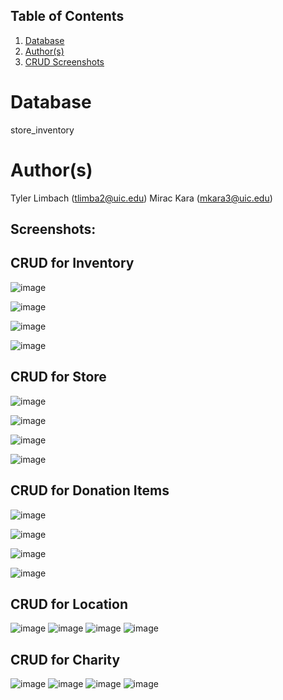 ## Table of Contents
1. [Database](#database)
1. [Author(s)](#author)
1. [CRUD Screenshots](#Screenshots)
 
# Database
store_inventory

# Author(s)
Tyler Limbach (tlimba2@uic.edu)
Mirac Kara (mkara3@uic.edu)


## Screenshots:


## CRUD for Inventory
![image](https://user-images.githubusercontent.com/55501260/158738928-01af0ace-e821-4ffd-b6ad-88971a5cfe94.png)

![image](https://user-images.githubusercontent.com/55501260/158738952-5b4e2ba2-2432-4592-97b8-d7049f32ebe1.png)

![image](https://user-images.githubusercontent.com/55501260/158738979-7a2633b1-f43c-4db2-8e95-778743cfccfc.png)

![image](https://user-images.githubusercontent.com/55501260/158739009-ebe5f9fa-bc5b-4a07-abda-3c011406cf23.png)

## CRUD for Store
![image](https://user-images.githubusercontent.com/55501260/158739029-e3c8157c-39f8-475b-9155-d69d62a6775c.png)

![image](https://user-images.githubusercontent.com/55501260/158739080-ea76d95b-120e-4a4e-87f7-79e91d1386ba.png)

![image](https://user-images.githubusercontent.com/55501260/158739095-483176a2-2d38-45cc-bb2a-80c17409b821.png)

![image](https://user-images.githubusercontent.com/55501260/158739117-2de3474b-3f62-416f-b045-364b5a6c33d9.png)

## CRUD for Donation Items
![image](https://user-images.githubusercontent.com/55501260/158739133-38149661-a1b8-4f1c-9fd8-23c202e0fe0c.png)

![image](https://user-images.githubusercontent.com/55501260/158739153-62450899-ecf8-46b8-9056-bcf4cecfea5d.png)

![image](https://user-images.githubusercontent.com/55501260/158739166-888fe28c-7ac3-412c-8026-5f93ea529ae5.png)

![image](https://user-images.githubusercontent.com/55501260/158739172-5e1d4870-b691-4055-850e-51ecd718669f.png)



## CRUD for Location
![image](https://user-images.githubusercontent.com/63261198/158738863-2531a58d-575e-446f-8224-7963db1fd10d.png)
![image](https://user-images.githubusercontent.com/63261198/158738901-a0c2cedb-725d-4d81-a550-e5a03f219e67.png)
![image](https://user-images.githubusercontent.com/63261198/158738956-82aeaaff-46b6-4793-a83d-73abe250247f.png)
![image](https://user-images.githubusercontent.com/63261198/158738985-c1885ef6-0cbe-4d53-beb4-077bc8f5824f.png)

## CRUD for Charity
![image](https://user-images.githubusercontent.com/63261198/158739038-8de769c4-a327-4dca-9631-005f9311cb05.png)
![image](https://user-images.githubusercontent.com/63261198/158739085-cd3d02c6-a96d-4aac-bb79-c5e256923db1.png)
![image](https://user-images.githubusercontent.com/63261198/158739107-a38a5dd9-6a39-4d62-8b1f-69133e170968.png)
![image](https://user-images.githubusercontent.com/63261198/158739135-6c070ff0-2e71-4998-ae89-df44d954ec6b.png)


